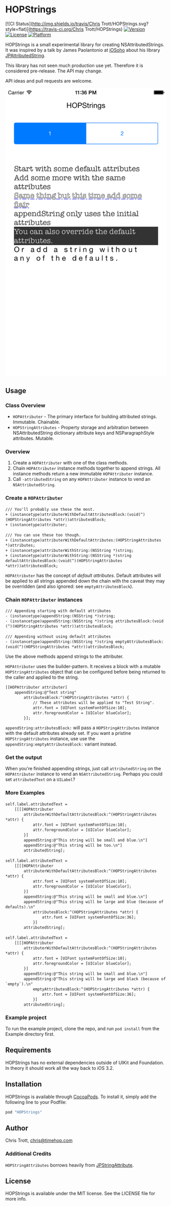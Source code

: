 # HOPStrings

[![CI Status](http://img.shields.io/travis/Chris Trott/HOPStrings.svg?style=flat)](https://travis-ci.org/Chris Trott/HOPStrings)
[![Version](https://img.shields.io/cocoapods/v/HOPStrings.svg?style=flat)](http://cocoapods.org/pods/HOPStrings)
[![License](https://img.shields.io/cocoapods/l/HOPStrings.svg?style=flat)](http://cocoapods.org/pods/HOPStrings)
[![Platform](https://img.shields.io/cocoapods/p/HOPStrings.svg?style=flat)](http://cocoapods.org/pods/HOPStrings)

HOPStrings is a small experimental library for creating NSAttributedStrings. It was inspired by a talk by James Paolantonio at [iOSoho](http://www.meetup.com/iOSoho/events/220604299/) about his library [JPAttributedString](https://github.com/jPaolantonio/JPAttributedString).

This library has not seen much production use yet. Therefore it is considered pre-release. The API may change.

API ideas and pull requests are welcome.

![Screenshot](/Marketing/example_01.png)

## Usage

### Class Overview

* `HOPAttributer` - The primary interface for building attributed strings. Immutable. Chainable.
* `HOPStringAttributes` - Property storage and arbitration between NSAttributedString dictionary attribute keys and NSParagraphStyle attributes. Mutable.

### Overview

1. Create a `HOPAttributer` with one of the class methods.
2. Chain `HOPAttributer` instance methods together to append strings. All instance methods return a new immutable `HOPAttributer` instance.
3. Call `-attributedString` on any `HOPAttributer` instance to vend an `NSAttributedString`.

### Create a `HOPAttributer`

```objc
/// You'll probably use these the most.
+ (instancetype)attributerWithDefaultAttributesBlock:(void(^)(HOPStringAttributes *attr))attributesBlock;
+ (instancetype)attributer;

/// You can use these too though.
+ (instancetype)attributerWithDefaultAttributes:(HOPStringAttributes *)attributes;
+ (instancetype)attributerWithString:(NSString *)string;
+ (instancetype)attributerWithString:(NSString *)string defaultAttributesBlock:(void(^)(HOPStringAttributes *attr))attributesBlock;
```

`HOPAttributer` has the concept of *default attributes*. Default attributes will be applied to all strings appended down the chain with the caveat they may be overridden (and also ignored: see `emptyAttributesBlock`).

### Chain `HOPAttributer` instances

```objc
/// Appending starting with default attributes
- (instancetype)appendString:(NSString *)string;
- (instancetype)appendString:(NSString *)string attributesBlock:(void (^)(HOPStringAttributes *attr))attributesBlock;

/// Appending without using default attributes
- (instancetype)appendString:(NSString *)string emptyAttributesBlock:(void(^)(HOPStringAttributes *attr))attributesBlock;
```

Use the above methods append strings to the attributer.

`HOPAttributer` uses the builder-pattern. It receives a block with a mutable `HOPStringAttributes` object that can be configured before being returned to the caller and applied to the string.

```objc
[[HOPAttributer attributer]
    appendString:@"Test string"
        attributesBlock:^(HOPStringAttributes *attr) {
            // These attributes will be applied to "Test String".
            attr.font = [UIFont systemFontOfSize:10];
            attr.foregroundColor = [UIColor blueColor];
        }];
```

`appendString:attributesBlock:` will pass a `HOPStringAttributes` instance with the default attributes already set. If you want a pristine `HOPStringAttributes` instance, use use the `appendString:emptyAttributesBlock:` variant instead.

### Get the output

When you're finished appending strings, just call `attributedString` on the `HOPAttributer` instance to vend an `NSAttributedString`. Perhaps you could set `attributedText` on a `UILabel`?

### More Examples

```objc
self.label.attributedText =
    [[[[HOPAttributer
        attributerWithDefaultAttributesBlock:^(HOPStringAttributes *attr) {
            attr.font = [UIFont systemFontOfSize:10];
            attr.foregroundColor = [UIColor blueColor];
        }]
        appendString:@"This string will be small and blue.\n"]
        appendString:@"This string will be too.\n"]
        attributedString];

self.label.attributedText =
    [[[[HOPAttributer
        attributerWithDefaultAttributesBlock:^(HOPStringAttributes *attr) {
            attr.font = [UIFont systemFontOfSize:10];
            attr.foregroundColor = [UIColor blueColor];
        }]
        appendString:@"This string will be small and blue.\n"]
        appendString:@"This string will be large and blue (because of defaults).\n"
            attributesBlock:^(HOPStringAttributes *attr) {
                attr.font = [UIFont systemFontOfSize:36];
            }]
        attributedString];

self.label.attributedText =
    [[[[HOPAttributer
        attributerWithDefaultAttributesBlock:^(HOPStringAttributes *attr) {
            attr.font = [UIFont systemFontOfSize:10];
            attr.foregroundColor = [UIColor blueColor];
        }]
        appendString:@"This string will be small and blue.\n"]
        appendString:@"This string will be large and black (because of `empty`).\n"
            emptyAttributesBlock:^(HOPStringAttributes *attr) {
                attr.font = [UIFont systemFontOfSize:36];
            }]
        attributedString];
```

### Example project

To run the example project, clone the repo, and run `pod install` from the Example directory first.

## Requirements

HOPStrings has no external dependencies outside of UIKit and Foundation. In theory it should work all the way back to iOS 3.2.

## Installation

HOPStrings is available through [CocoaPods](http://cocoapods.org). To install
it, simply add the following line to your Podfile:

```ruby
pod "HOPStrings"
```

## Author

Chris Trott, chris@timehop.com

### Additional Credits

`HOPStringAttributes` borrows heavily from [JPStringAttribute](https://github.com/jPaolantonio/JPAttributedString/blob/master/Pod/Classes/JPStringAttribute.h).

## License

HOPStrings is available under the MIT license. See the LICENSE file for more info.
